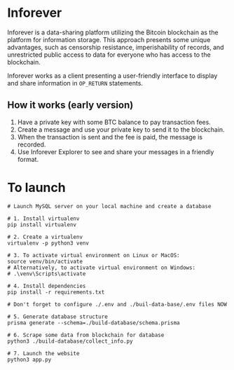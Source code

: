 # Inforever

Inforever is a data-sharing platform utilizing the Bitcoin blockchain as the platform for information storage. This approach presents some unique advantages, such as censorship resistance, imperishability of records, and unrestricted public access to data for everyone who has access to the blockchain.

Inforever works as a client presenting a user-friendly interface to display and share information in ```OP_RETURN``` statements.

## How it works (early version)
1. Have a private key with some BTC balance to pay transaction fees.
2. Create a message and use your private key to send it to the blockchain.
3. When the transaction is sent and the fee is paid, the message is recorded.
4. Use Inforever Explorer to see and share your messages in a friendly format.

# To launch
```shell
# Launch MySQL server on your local machine and create a database

# 1. Install virtualenv
pip install virtualenv

# 2. Create a virtualenv
virtualenv -p python3 venv

# 3. To activate virtual environment on Linux or MacOS: 
source venv/bin/activate
# Alternatively, to activate virtual environment on Windows:
# .\venv\Scripts\activate

# 4. Install dependencies
pip install -r requirements.txt

# Don't forget to configure ./.env and ./buil-data-base/.env files NOW

# 5. Generate database structure
prisma generate --schema=./build-database/schema.prisma

# 6. Scrape some data from blockchain for database
python3 ./build-database/collect_info.py

# 7. Launch the website
python3 app.py
```
